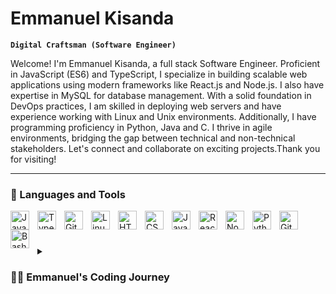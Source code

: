 # Emmanuel Kisanda

**`Digital Craftsman (Software Engineer)`**

Welcome! I'm Emmanuel Kisanda, a full stack Software Engineer. Proficient in JavaScript (ES6) and TypeScript, I specialize in building scalable web applications using modern frameworks like React.js and Node.js. I also have expertise in MySQL for database management. With a solid foundation in DevOps practices, I am skilled in deploying web servers and have experience working with Linux and Unix environments. Additionally, I have programming proficiency in Python, Java and C. I thrive in agile environments, bridging the gap between technical and non-technical stakeholders. Let's connect and collaborate on exciting projects.Thank you for visiting!

---

### 🧰 Languages and Tools

<img align="left" alt="Java" width="30px" style="padding-right:10px;" src="https://cdn.jsdelivr.net/gh/devicons/devicon/icons/java/java-original.svg"/>
<img align="left" alt="TypeScript" width="30px" style="padding-right:10px;" src="https://cdn.jsdelivr.net/gh/devicons/devicon/icons/typescript/typescript-plain.svg" />
<img align="left" alt="Git" width="30px" style="padding-right:10px;" src="https://cdn.jsdelivr.net/gh/devicons/devicon/icons/git/git-original.svg" />
<img align="left" alt="Linux" width="30px" style="padding-right:10px;" src="https://cdn.jsdelivr.net/gh/devicons/devicon/icons/linux/linux-original.svg" />
<img align="left" alt="HTML" width="30px" style="padding-right:10px;" src="https://cdn.jsdelivr.net/gh/devicons/devicon/icons/html5/html5-plain.svg" />
<img align="left" alt="CSS" width="30px" style="padding-right:10px;" src="https://cdn.jsdelivr.net/gh/devicons/devicon/icons/css3/css3-plain.svg" />
<img align="left" alt="JavaScript" width="30px" style="padding-right:10px;" src="https://cdn.jsdelivr.net/gh/devicons/devicon/icons/javascript/javascript-plain.svg" />
<img align="left" alt="React" width="30px" style="padding-right:10px;" src="https://cdn.jsdelivr.net/gh/devicons/devicon/icons/react/react-original.svg" />
<img align="left" alt="NodeJS" width="30px" style="padding-right:10px;" src="https://cdn.jsdelivr.net/gh/devicons/devicon/icons/nodejs/nodejs-original.svg" />
<img align="left" alt="Python" width="30px" style="padding-right:10px;" src="https://cdn.jsdelivr.net/gh/devicons/devicon/icons/python/python-plain.svg" />
<img align="left" alt="GitHub" width="30px" style="padding-right:10px;" src="https://cdn.jsdelivr.net/gh/devicons/devicon/icons/github/github-original.svg" />
<img align="left" alt="Bash" width="30px" style="padding-right:10px;" src="https://cdn.jsdelivr.net/gh/devicons/devicon/icons/bash/bash-original.svg" />
<br />

#

<details>
 <summary><h3>👨‍💻 Emmanuel's Coding Journey</h3></summary>
   I am a highly motivated and detail-oriented software engineering student with a passion for problem-solving. After completing
two years of Electrical and Electronic Engineering at Stellenbosch University, where I gained a solid foundation in university
mathematics, computer science and computer systems, I developed a strong interest in programming and problem-solving.
Despite facing financial challenges that prevented me from completing my studies in Electrical and Electronic Engineering, I
was fortunate enough to secure a sponsorship to study software engineering. During my studies, I have gained valuable
experience in a range of programming languages, including C, Python, and Java. I have also developed skills in Git, scripting,
and software development methodologies.
I am eager to continue expanding my knowledge and skills in software engineering, and I am currently developing my skills in ES6, MySQL, TypeScript, web servers, DevOps, Unix, and other cutting-edge technologies in the field.
